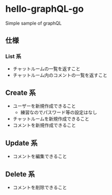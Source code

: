 # hello-graphQL-go
Simple sample of graphQL


## 仕様

### List 系

- チャットルームの一覧を返すこと
- チャットルーム内のコメントの一覧を返すこと

## Create 系

- ユーザーを新規作成できること
    - 練習なのでパスワード等の設定はなし
- チャットルームを新規作成できること
- コメントを新規作成できること

## Update 系

- コメントを編集できること

## Delete 系

- コメントを削除できること
